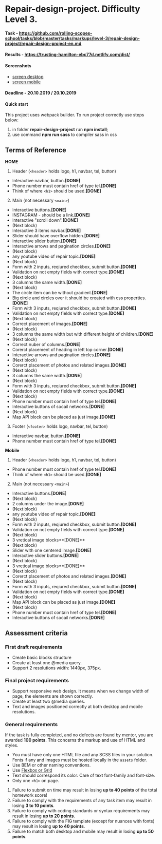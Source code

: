 # Repair-design-project. Difficulty Level 3.

#### Task - https://github.com/rolling-scopes-school/tasks/blob/master/tasks/markups/level-3/repair-design-project/repair-design-project-en.md
#### Results - https://trusting-hamilton-ebc77d.netlify.com/dist/

#### Screenshots

- [screen desktop](http://prntscr.com/plv9r8)
- [screen mobile](http://prntscr.com/plv9ij)

#### Deadline - 20.10.2019 / 20.10.2019

#### Quick start
This project uses webpack builder. To run project correctly use steps below:
1. in folder **repair-design-project** run **npm install**;
2. use command **npm run sass** to compiler sass in css

## Terms of Reference

**HOME** 

1. Header (`<header>` holds logo, h1, navbar, tel, button)
- Interactive navbar, button.**[DONE]**
- Phone number must contain href of type tel.**[DONE]**
- Think of where `<h1>` should be used.**[DONE]**

2. Main (not necessary `<main>`)
- Interactive buttons.**[DONE]**
- INSTAGRAM - should be a link.**[DONE]**
- Interactive "scroll down".**[DONE]**
- (Next block)
- Interactive 3 items navbar.**[DONE]**
- Slider should have overflow hidden.**[DONE]**
- Interactive slider button.**[DONE]**
- Interactive arrows and pagination circles.**[DONE]**
- (Next block)
- any youtube video of repair topic.**[DONE]**
- (Next block)
- Form with 2 inputs, reqiured checkbox, submit button.**[DONE]**
- Validation on not empty fields with correct type.**[DONE]**
- (Next block)
- 3 columns the same width.**[DONE]**
- (Next block)
- The circle item can be without gradient.**[DONE]**
- Big circle and circles over it should be created with css properties.**[DONE]**
- Form with 3 inputs, reqiured checkbox, submit button.**[DONE]**
- Validation on not empty fields with correct type.**[DONE]**
- (Next block)
- Correct placement of images.**[DONE]**
- (Next block)
- 3 columns the same width but with different height of children.**[DONE]**
- (Next block)
- Correct nuber of columns.**[DONE]**
- Corerct placement of heading in left top corner.**[DONE]**
- Interactive arrows and pagination circles.**[DONE]**
- (Next block)
- Corerct placement of photos and related images.**[DONE]**
- (Next block)
- 3 columns the same width.**[DONE]**
- (Next block)
- Form with 3 inputs, reqiured checkbox, submit button.**[DONE]**
- Validation on not empty fields with correct type.**[DONE]**
- (Next block)
- Phone number must contain href of type tel.**[DONE]**
- Interactive buttons of socail networks.**[DONE]**
- (Next block)
- Map API block can be placed as just image.**[DONE]**

3. Footer (`<footer>` holds logo, navbar, tel, button)
- Interactive navbar, button.**[DONE]**
- Phone number must contain href of type tel.**[DONE]**

**Mobile**

1. Header (`<header>` holds logo, h1, navbar, tel, button)
- Phone number must contain href of type tel.**[DONE]**
- Think of where `<h1>` should be used.**[DONE]**

2. Main (not necessary `<main>`)
- Interactive buttons.**[DONE]**
- (Next block)
- 2 columns under the image.**[DONE]**
- (Next block)
- any youtube video of repair topic.**[DONE]**
- (Next block)
- Form with 2 inputs, reqiured checkbox, submit button.**[DONE]**
- Validation on not empty fields with correct type.**[DONE]**
- (Next block)
- 3 vretical image blocks**[DONE]**
- (Next block)
- Slider with one centered image.**[DONE]**
- Interactive slider buttons.**[DONE]**
- (Next block)
- 3 vretical image blocks**[DONE]**
- (Next block)
- Corerct placement of photos and related images.**[DONE]**
- (Next block)
- Form with 3 inputs, reqiured checkbox, submit button.**[DONE]**
- Validation on not empty fields with correct type.**[DONE]**
- (Next block)
- Map API block can be placed as just image.**[DONE]**
- (Next block)
- Phone number must contain href of type tel.**[DONE]**
- Interactive buttons of socail networks.**[DONE]**

## Assessment criteria

### First draft requirements

- Create basic blocks structure
- Create at least one @media query.
- Support 2 resolutions width: 1440px, 375px.

### Final project requirements

- Support responsive web design. It means when we change width of page, the elements are shown correctly.
- Create at least two @media queries.
- Text and images positioned correctly at both desktop and mobile resolutions.

### General requirements

If the task is fully completed, and no defects are found by mentor, you are awarded **100 points**. This concerns the markup and use of HTML and styles.

- You must have only one HTML file and any SCSS files in your solution. Fonts if any and images must be hosted locally in the `assets` folder.
- Use BEM or other naming conventions.
- Use [Flexbox or Grid](https://www.youtube.com/watch?v=y_9JgPVqOE0&list=PLe--kalBDwjhdXudsOpKooP6q9bAl3rPG&index=13)
- Text should correspond its color. Care of text font-family and font-size.
- Only one `<h1>` on page.

1. Failure to submit on time may result in losing **up to 40 points** of the total homework score!
2. Failure to comply with the requirements of any task item may result in losing **3 to 10 points**.
3. Failure to comply with coding standards or syntax requirements may result in losing **up to 20 points**.
4. Failure to comply with the FIG template (except for nuances with fonts) may result in losing **up to 40 points**.
5. Failure to match both desktop and mobile may result in losing **up to 50 points**.
